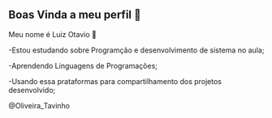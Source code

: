 ## Boas Vinda a meu perfil 👋

Meu nome é Luiz Otavio 💙

-Estou estudando sobre Programção e desenvolvimento de sistema no aula;
 
-Aprendendo Linguagens de Programações;

-Usando essa prataformas para compartilhamento dos projetos desenvolvido;

@Oliveira_Tavinho
